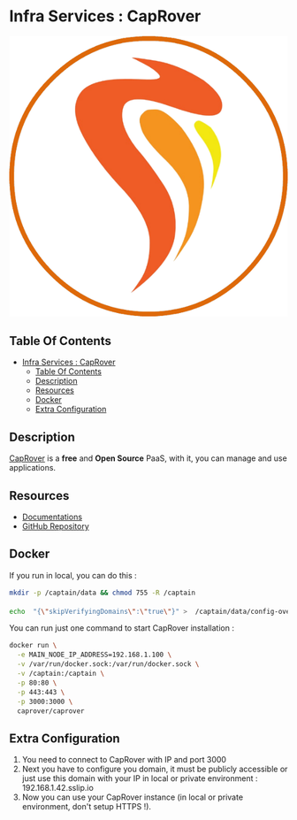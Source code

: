 # Infra Services : CapRover

![Icon](./img/caprover.png)

## Table Of Contents

- [Infra Services : CapRover](#infra-services--caprover)
  - [Table Of Contents](#table-of-contents)
  - [Description](#description)
  - [Resources](#resources)
  - [Docker](#docker)
  - [Extra Configuration](#extra-configuration)

## Description

[CapRover](https://caprover.com/) is a **free** and **Open Source** PaaS, with it, you can manage and use applications.

## Resources

- [Documentations](https://caprover.com/docs/get-started.html)
- [GitHub Repository](https://github.com/caprover/caprover)

## Docker

If you run in local, you can do this :

```bash
mkdir -p /captain/data && chmod 755 -R /captain

echo  "{\"skipVerifyingDomains\":\"true\"}" >  /captain/data/config-override.json
```

You can run just one command to start CapRover installation :

```bash
docker run \
  -e MAIN_NODE_IP_ADDRESS=192.168.1.100 \
  -v /var/run/docker.sock:/var/run/docker.sock \
  -v /captain:/captain \
  -p 80:80 \
  -p 443:443 \
  -p 3000:3000 \
  caprover/caprover
```

## Extra Configuration

1) You need to connect to CapRover with IP and port 3000
2) Next you have to configure you domain, it must be publicly accessible or just use this domain with your IP in local or private environment : 192.168.1.42.sslip.io
3) Now you can use your CapRover instance (in local or private environment, don't setup HTTPS !).
